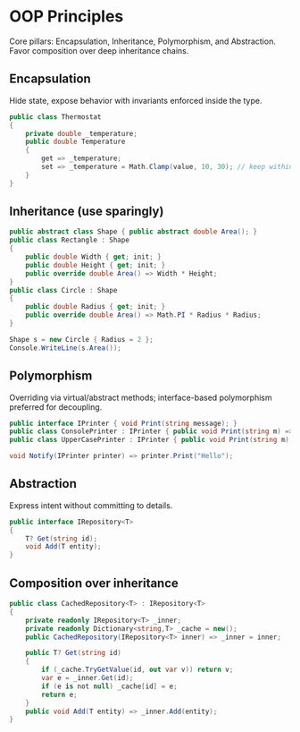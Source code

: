 # OOP Principles

Core pillars: Encapsulation, Inheritance, Polymorphism, and Abstraction. Favor composition over deep inheritance chains.

## Encapsulation
Hide state, expose behavior with invariants enforced inside the type.
```csharp
public class Thermostat
{
	private double _temperature;
	public double Temperature
	{
		get => _temperature;
		set => _temperature = Math.Clamp(value, 10, 30); // keep within safe range
	}
}
```

## Inheritance (use sparingly)
```csharp
public abstract class Shape { public abstract double Area(); }
public class Rectangle : Shape
{
	public double Width { get; init; }
	public double Height { get; init; }
	public override double Area() => Width * Height;
}
public class Circle : Shape
{
	public double Radius { get; init; }
	public override double Area() => Math.PI * Radius * Radius;
}

Shape s = new Circle { Radius = 2 };
Console.WriteLine(s.Area());
```

## Polymorphism
Overriding via virtual/abstract methods; interface-based polymorphism preferred for decoupling.
```csharp
public interface IPrinter { void Print(string message); }
public class ConsolePrinter : IPrinter { public void Print(string m) => Console.WriteLine(m); }
public class UpperCasePrinter : IPrinter { public void Print(string m) => Console.WriteLine(m.ToUpperInvariant()); }

void Notify(IPrinter printer) => printer.Print("Hello");
```

## Abstraction
Express intent without committing to details.
```csharp
public interface IRepository<T>
{
	T? Get(string id);
	void Add(T entity);
}
```

## Composition over inheritance
```csharp
public class CachedRepository<T> : IRepository<T>
{
	private readonly IRepository<T> _inner;
	private readonly Dictionary<string,T> _cache = new();
	public CachedRepository(IRepository<T> inner) => _inner = inner;

	public T? Get(string id)
	{
		if (_cache.TryGetValue(id, out var v)) return v;
		var e = _inner.Get(id);
		if (e is not null) _cache[id] = e;
		return e;
	}
	public void Add(T entity) => _inner.Add(entity);
}
```
